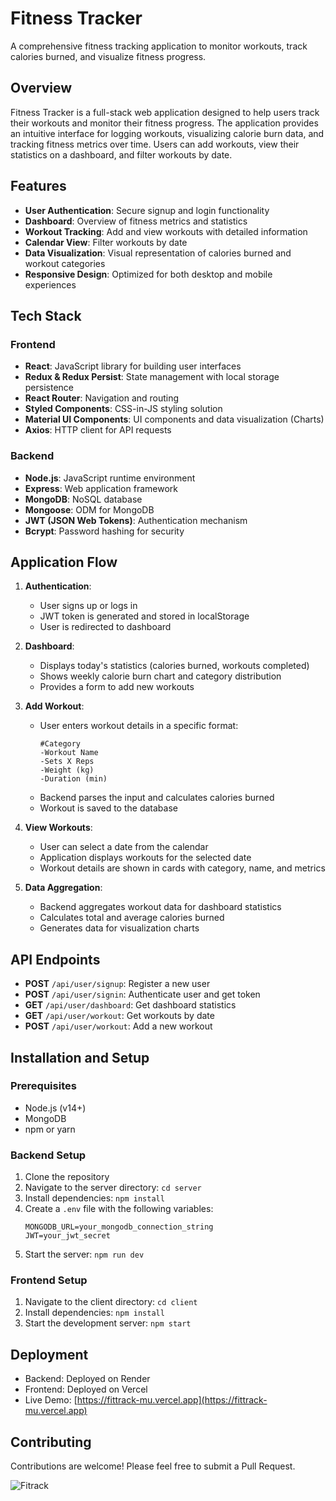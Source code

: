 # Fitness Tracker
A comprehensive fitness tracking application to monitor workouts, track calories burned, and visualize fitness progress.
## Overview
Fitness Tracker is a full-stack web application designed to help users track their workouts and monitor their fitness progress. The application provides an intuitive interface for logging workouts, visualizing calorie burn data, and tracking fitness metrics over time. Users can add workouts, view their statistics on a dashboard, and filter workouts by date.

## Features

- **User Authentication**: Secure signup and login functionality
- **Dashboard**: Overview of fitness metrics and statistics
- **Workout Tracking**: Add and view workouts with detailed information
- **Calendar View**: Filter workouts by date
- **Data Visualization**: Visual representation of calories burned and workout categories
- **Responsive Design**: Optimized for both desktop and mobile experiences

## Tech Stack

### Frontend
- **React**: JavaScript library for building user interfaces
- **Redux & Redux Persist**: State management with local storage persistence
- **React Router**: Navigation and routing
- **Styled Components**: CSS-in-JS styling solution
- **Material UI Components**: UI components and data visualization (Charts)
- **Axios**: HTTP client for API requests

### Backend
- **Node.js**: JavaScript runtime environment
- **Express**: Web application framework
- **MongoDB**: NoSQL database
- **Mongoose**: ODM for MongoDB
- **JWT (JSON Web Tokens)**: Authentication mechanism
- **Bcrypt**: Password hashing for security

## Application Flow

1. **Authentication**:
   - User signs up or logs in
   - JWT token is generated and stored in localStorage
   - User is redirected to dashboard

2. **Dashboard**:
   - Displays today's statistics (calories burned, workouts completed)
   - Shows weekly calorie burn chart and category distribution
   - Provides a form to add new workouts

3. **Add Workout**:
   - User enters workout details in a specific format:
     ```
     #Category
     -Workout Name
     -Sets X Reps
     -Weight (kg)
     -Duration (min)
     ```
   - Backend parses the input and calculates calories burned
   - Workout is saved to the database

4. **View Workouts**:
   - User can select a date from the calendar
   - Application displays workouts for the selected date
   - Workout details are shown in cards with category, name, and metrics

5. **Data Aggregation**:
   - Backend aggregates workout data for dashboard statistics
   - Calculates total and average calories burned
   - Generates data for visualization charts

## API Endpoints

- **POST** `/api/user/signup`: Register a new user
- **POST** `/api/user/signin`: Authenticate user and get token
- **GET** `/api/user/dashboard`: Get dashboard statistics
- **GET** `/api/user/workout`: Get workouts by date
- **POST** `/api/user/workout`: Add a new workout

## Installation and Setup

### Prerequisites
- Node.js (v14+)
- MongoDB
- npm or yarn

### Backend Setup
1. Clone the repository
2. Navigate to the server directory: `cd server`
3. Install dependencies: `npm install`
4. Create a `.env` file with the following variables:
   ```
   MONGODB_URL=your_mongodb_connection_string
   JWT=your_jwt_secret
   ```
5. Start the server: `npm run dev`

### Frontend Setup
1. Navigate to the client directory: `cd client`
2. Install dependencies: `npm install`
3. Start the development server: `npm start`

## Deployment

- Backend: Deployed on Render
- Frontend: Deployed on Vercel
- Live Demo: [https://fittrack-mu.vercel.app](https://fittrack-mu.vercel.app)

## Contributing
Contributions are welcome! Please feel free to submit a Pull Request.

![Fitrack](https://github.com/user-attachments/assets/0f78eeaa-26fb-4450-8f9d-11cf898b6c89)


